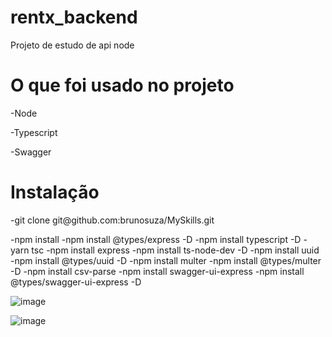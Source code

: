 # rentx_backend

Projeto de estudo de api node

# O que foi usado no projeto

<p>-Node</p>
<p>-Typescript</p>
<p>-Swagger<p>

# Instalação

<p>-git clone git@github.com:brunosuza/MySkills.git</p>
-npm install
-npm install @types/express -D
-npm install typescript -D
-yarn tsc 
-npm install express
-npm install ts-node-dev -D
-npm install uuid
-npm install @types/uuid -D
-npm install multer
-npm install @types/multer -D
-npm install csv-parse
-npm install swagger-ui-express
-npm install @types/swagger-ui-express -D

![image](https://user-images.githubusercontent.com/13911181/228694613-7d63a3cd-2eac-4fc4-9212-c45d0a565ba7.png)

![image](https://user-images.githubusercontent.com/13911181/228694712-782445f2-b397-4461-88ed-b4e68e2541b2.png)
